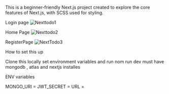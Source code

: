   
This is a beginner-friendly Next.js project created to explore the core features of Next.js, with SCSS used for styling.

Login page
![Nexttodo1](https://github.com/user-attachments/assets/254f25a7-3300-469e-8adf-2f69534cee3f)

Home Page
![Nexttodo2](https://github.com/user-attachments/assets/2f05724d-2ad2-4dd0-867e-ee3c54157d3d)

RegisterPage
![NextTodo3](https://github.com/user-attachments/assets/a6d9926d-26cd-4efa-8cc9-f58dbb1ecda9)


How to set this up 

Clone this locally set environment variables and run nom run dev must have mongodb , atlas and nextjs installes

ENV variables

MONGO_URI = 
JWT_SECRET = 
URL = 
